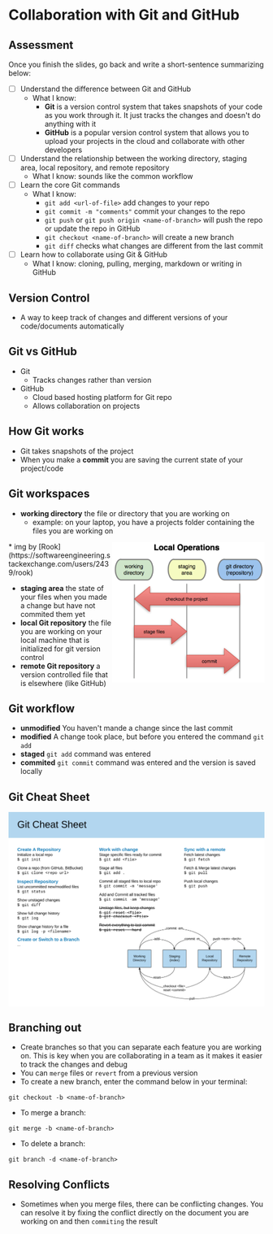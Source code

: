 # Collaboration with Git and GitHub

## Assessment
Once you finish the slides, go back and write a short-sentence summarizing below:
- [ ] Understand the difference between Git and GitHub
    * What I know: 
        * **Git** is a version control system that takes snapshots of your code as you work through it. It just tracks the changes and doesn't do anything with it
        * **GitHub** is a popular version control system that allows you to  upload your projects in the cloud and collaborate with other developers
- [ ] Understand the relationship between the working directory, staging area, local repository, and remote repository
    * What I know: sounds like the common workflow
- [ ] Learn the core Git commands
    * What I know: 
        * `git add <url-of-file>` add changes to your repo 
        * `git commit -m "comments"` commit your changes to the repo
        * `git push` or `git push origin <name-of-branch>` will push the repo or update the repo in GitHub
        * `git checkout <name-of-branch>` will create a new branch
        * `git diff` checks what changes are different from the last commit
- [ ] Learn how to collaborate using Git & GitHub
    * What I know: cloning, pulling, merging, markdown or writing in GitHub

## Version Control
* A way to keep track of changes and different versions of your code/documents automatically

## Git vs GitHub
* Git
    * Tracks changes rather than version
* GitHub
    * Cloud based hosting platform for Git repo
    * Allows collaboration on projects

## How Git works
* Git takes snapshots of the project
* When you make a **commit** you are saving the current state of your project/code

## Git workspaces
* **working directory** the file or directory that you are working on
    * example: on your laptop, you have a projects folder containing the files you are working on

<img align="right" width="300" src="staging.png" alt="staging files in Git" />
 * img by [Rook](https://softwareengineering.stackexchange.com/users/2439/rook)

* **staging area** the state of your files when you made a change but have not commited them yet
* **local Git repository** the file you are working on your local machine that is initialized for git version control
* **remote Git repository** a version controlled file that is elsewhere (like GitHub)  

## Git workflow
* **unmodified** You haven't mande a change since the last commit
* **modified** A change took place, but before you entered the command `git add` 
* **staged** `git add` command was entered
* **commited** `git commit` command was entered and the version is saved locally

## Git Cheat Sheet
<img align="center" width="700" src="gitCheatSheet.png" alt="Git Cheat Sheet" />

## Branching out
* Create branches so that you can separate each feature you are working on. This is key when you are collaborating in a team as it makes it easier to track the changes and debug
* You can `merge` files or `revert` from a previous version
* To create a new branch, enter the command below in your terminal:
```
git checkout -b <name-of-branch>
```
* To merge a branch:
```
git merge -b <name-of-branch>
```
* To delete a branch:
```
git branch -d <name-of-branch>
```
## Resolving Conflicts 
* Sometimes when you merge files, there can be conflicting changes. You can resolve it by fixing the conflict directly on the document you are working on and then `commiting` the result

